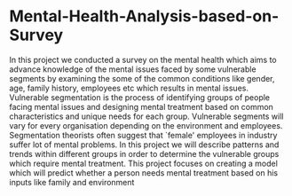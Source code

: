 # Mental-Health-Analysis-based-on-Survey
In this project we conducted a survey on the mental health which aims to advance knowledge of the mental issues faced by some vulnerable segments by examining the some of the common conditions like gender, age, family history, employees etc which results in mental issues. Vulnerable segmentation is the process of identifying groups of people facing mental issues and designing mental treatment based on common characteristics and unique needs for each group. Vulnerable segments will vary for every organisation depending on the environment and employees. Segmentation theorists often suggest that `female' employees in industry suffer lot of mental problems. In this project we will describe patterns and trends within different groups in order to determine the vulnerable groups which require mental treatment. This project focuses on creating a model which will predict whether a person needs mental treatment based on his inputs like family and environment
